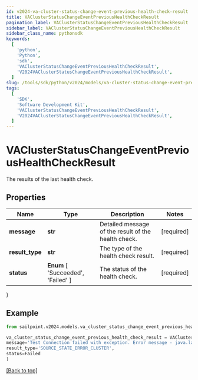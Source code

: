 ```yaml
---
id: v2024-va-cluster-status-change-event-previous-health-check-result
title: VAClusterStatusChangeEventPreviousHealthCheckResult
pagination_label: VAClusterStatusChangeEventPreviousHealthCheckResult
sidebar_label: VAClusterStatusChangeEventPreviousHealthCheckResult
sidebar_class_name: pythonsdk
keywords:
  [
    'python',
    'Python',
    'sdk',
    'VAClusterStatusChangeEventPreviousHealthCheckResult',
    'V2024VAClusterStatusChangeEventPreviousHealthCheckResult',
  ]
slug: /tools/sdk/python/v2024/models/va-cluster-status-change-event-previous-health-check-result
tags:
  [
    'SDK',
    'Software Development Kit',
    'VAClusterStatusChangeEventPreviousHealthCheckResult',
    'V2024VAClusterStatusChangeEventPreviousHealthCheckResult',
  ]
---
```


# VAClusterStatusChangeEventPreviousHealthCheckResult

The results of the last health check.

## Properties

| Name | Type | Description | Notes |
| --- | --- | --- | --- |
| **message** | **str** | Detailed message of the result of the health check. | [required] |
| **result_type** | **str** | The type of the health check result. | [required] |
| **status** | **Enum** [ 'Succeeded', 'Failed' ] | The status of the health check. | [required] |

}

## Example

```python
from sailpoint.v2024.models.va_cluster_status_change_event_previous_health_check_result import VAClusterStatusChangeEventPreviousHealthCheckResult

va_cluster_status_change_event_previous_health_check_result = VAClusterStatusChangeEventPreviousHealthCheckResult(
message='Test Connection failed with exception. Error message - java.lang Exception',
result_type='SOURCE_STATE_ERROR_CLUSTER',
status=Failed
)

```

[[Back to top]](#)
